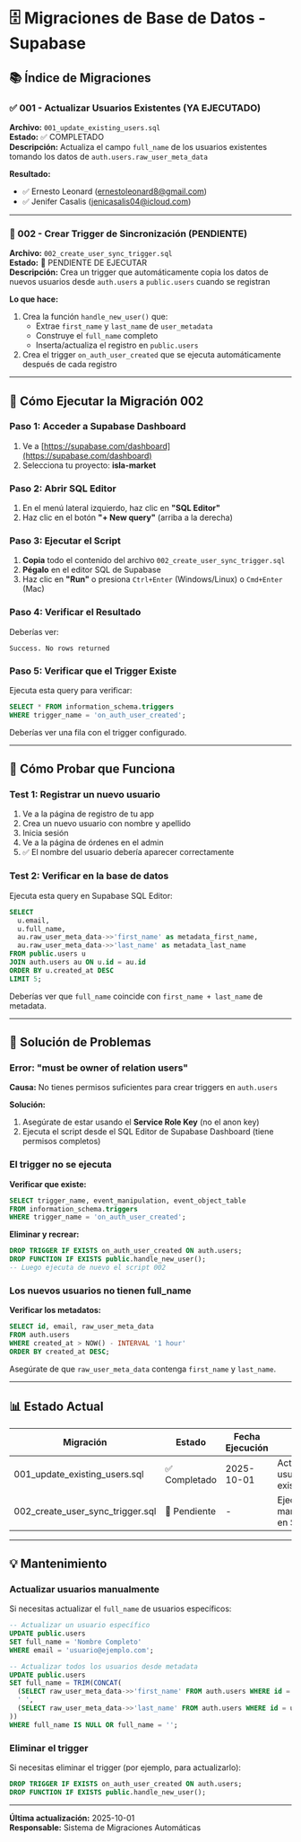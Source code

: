 # 🗄️ Migraciones de Base de Datos - Supabase

## 📚 Índice de Migraciones

### ✅ 001 - Actualizar Usuarios Existentes (YA EJECUTADO)

**Archivo:** `001_update_existing_users.sql`  
**Estado:** ✅ COMPLETADO  
**Descripción:** Actualiza el campo `full_name` de los usuarios existentes tomando los datos de `auth.users.raw_user_meta_data`

**Resultado:**

- ✅ Ernesto Leonard (ernestoleonard8@gmail.com)
- ✅ Jenifer Casalis (jenicasalis04@icloud.com)

---

### 🔄 002 - Crear Trigger de Sincronización (PENDIENTE)

**Archivo:** `002_create_user_sync_trigger.sql`  
**Estado:** 🔄 PENDIENTE DE EJECUTAR  
**Descripción:** Crea un trigger que automáticamente copia los datos de nuevos usuarios desde `auth.users` a `public.users` cuando se registran

**Lo que hace:**

1. Crea la función `handle_new_user()` que:
   - Extrae `first_name` y `last_name` de `user_metadata`
   - Construye el `full_name` completo
   - Inserta/actualiza el registro en `public.users`
2. Crea el trigger `on_auth_user_created` que se ejecuta automáticamente después de cada registro

---

## 📝 Cómo Ejecutar la Migración 002

### Paso 1: Acceder a Supabase Dashboard

1. Ve a [https://supabase.com/dashboard](https://supabase.com/dashboard)
2. Selecciona tu proyecto: **isla-market**

### Paso 2: Abrir SQL Editor

1. En el menú lateral izquierdo, haz clic en **"SQL Editor"**
2. Haz clic en el botón **"+ New query"** (arriba a la derecha)

### Paso 3: Ejecutar el Script

1. **Copia** todo el contenido del archivo `002_create_user_sync_trigger.sql`
2. **Pégalo** en el editor SQL de Supabase
3. Haz clic en **"Run"** o presiona `Ctrl+Enter` (Windows/Linux) o `Cmd+Enter` (Mac)

### Paso 4: Verificar el Resultado

Deberías ver:

```
Success. No rows returned
```

### Paso 5: Verificar que el Trigger Existe

Ejecuta esta query para verificar:

```sql
SELECT * FROM information_schema.triggers
WHERE trigger_name = 'on_auth_user_created';
```

Deberías ver una fila con el trigger configurado.

---

## 🧪 Cómo Probar que Funciona

### Test 1: Registrar un nuevo usuario

1. Ve a la página de registro de tu app
2. Crea un nuevo usuario con nombre y apellido
3. Inicia sesión
4. Ve a la página de órdenes en el admin
5. ✅ El nombre del usuario debería aparecer correctamente

### Test 2: Verificar en la base de datos

Ejecuta esta query en Supabase SQL Editor:

```sql
SELECT
  u.email,
  u.full_name,
  au.raw_user_meta_data->>'first_name' as metadata_first_name,
  au.raw_user_meta_data->>'last_name' as metadata_last_name
FROM public.users u
JOIN auth.users au ON u.id = au.id
ORDER BY u.created_at DESC
LIMIT 5;
```

Deberías ver que `full_name` coincide con `first_name + last_name` de metadata.

---

## 🔧 Solución de Problemas

### Error: "must be owner of relation users"

**Causa:** No tienes permisos suficientes para crear triggers en `auth.users`

**Solución:**

1. Asegúrate de estar usando el **Service Role Key** (no el anon key)
2. Ejecuta el script desde el SQL Editor de Supabase Dashboard (tiene permisos completos)

### El trigger no se ejecuta

**Verificar que existe:**

```sql
SELECT trigger_name, event_manipulation, event_object_table
FROM information_schema.triggers
WHERE trigger_name = 'on_auth_user_created';
```

**Eliminar y recrear:**

```sql
DROP TRIGGER IF EXISTS on_auth_user_created ON auth.users;
DROP FUNCTION IF EXISTS public.handle_new_user();
-- Luego ejecuta de nuevo el script 002
```

### Los nuevos usuarios no tienen full_name

**Verificar los metadatos:**

```sql
SELECT id, email, raw_user_meta_data
FROM auth.users
WHERE created_at > NOW() - INTERVAL '1 hour'
ORDER BY created_at DESC;
```

Asegúrate de que `raw_user_meta_data` contenga `first_name` y `last_name`.

---

## 📊 Estado Actual

| Migración                        | Estado        | Fecha Ejecución | Notas                            |
| -------------------------------- | ------------- | --------------- | -------------------------------- |
| 001_update_existing_users.sql    | ✅ Completado | 2025-10-01      | Actualizó 2 usuarios existentes  |
| 002_create_user_sync_trigger.sql | 🔄 Pendiente  | -               | Ejecutar manualmente en Supabase |

---

## 💡 Mantenimiento

### Actualizar usuarios manualmente

Si necesitas actualizar el `full_name` de usuarios específicos:

```sql
-- Actualizar un usuario específico
UPDATE public.users
SET full_name = 'Nombre Completo'
WHERE email = 'usuario@ejemplo.com';

-- Actualizar todos los usuarios desde metadata
UPDATE public.users
SET full_name = TRIM(CONCAT(
  (SELECT raw_user_meta_data->>'first_name' FROM auth.users WHERE id = users.id),
  ' ',
  (SELECT raw_user_meta_data->>'last_name' FROM auth.users WHERE id = users.id)
))
WHERE full_name IS NULL OR full_name = '';
```

### Eliminar el trigger

Si necesitas eliminar el trigger (por ejemplo, para actualizarlo):

```sql
DROP TRIGGER IF EXISTS on_auth_user_created ON auth.users;
DROP FUNCTION IF EXISTS public.handle_new_user();
```

---

**Última actualización:** 2025-10-01  
**Responsable:** Sistema de Migraciones Automáticas

